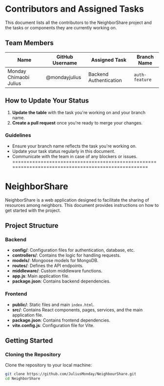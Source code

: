 # Contributors and Assigned Tasks

This document lists all the contributors to the NeighborShare project and the tasks or components they are currently working on.

## Team Members

| Name                 | GitHub Username | Assigned Task                | Branch Name           |
|----------------------|-----------------|------------------------------|-----------------------|
| Monday Chimaobi Julius | @mondayjulius    | Backend Authentication       | `auth-feature`        |


## How to Update Your Status
1. **Update the table** with the task you're working on and your branch name.
2. **Create a pull request** once you're ready to merge your changes.

### Guidelines
- Ensure your branch name reflects the task you're working on.
- Update your task status regularly in this document.
- Communicate with the team in case of any blockers or issues.
===================================================================================================

# NeighborShare

NeighborShare is a web application designed to facilitate the sharing of resources among neighbors. This document provides instructions on how to get started with the project.

## Project Structure

### Backend
- **config/**: Configuration files for authentication, database, etc.
- **controllers/**: Contains the logic for handling requests.
- **models/**: Mongoose models for MongoDB.
- **routes/**: Defines the API endpoints.
- **middleware/**: Custom middleware functions.
- **app.js**: Main application file.
- **package.json**: Contains backend dependencies.

### Frontend
- **public/**: Static files and main `index.html`.
- **src/**: Contains React components, pages, services, and the main application file.
- **package.json**: Contains frontend dependencies.
- **vite.config.js**: Configuration file for Vite.

## Getting Started

### Cloning the Repository
Clone the repository to your local machine:
```bash
git clone https://github.com/JuliusMonday/NeighbourShare.git
cd NeighborShare
